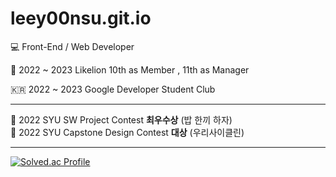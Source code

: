 # leey00nsu.git.io
💻 Front-End / Web Developer
 
🦁 2022 ~ 2023 Likelion 10th as Member , 11th as Manager

🇰🇷 2022 ~ 2023 Google Developer Student Club
 
------------------------------

🥈 2022 SYU SW Project Contest **최우수상** (밥 한끼 하자)  
🏅 2022 SYU Capstone Design Contest **대상** (우리사이클린)

------------------------------

[![Solved.ac Profile](http://mazassumnida.wtf/api/v2/generate_badge?boj=leeyoonsu96)](https://solved.ac/leeyoonsu96/)
 

